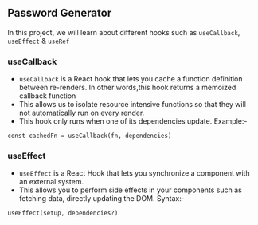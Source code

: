 ## Password Generator
In this project, we will learn about different hooks such as ```useCallback```,   ```useEffect``` & ```useRef```

### **useCallback**
- ```useCallback``` is a React hook that lets you cache a function definition between re-renders. In other words,this hook returns a memoized callback function
- This allows us to isolate resource intensive functions so that they will not automatically run on every render.
- This hook only runs when one of its dependencies update.
Example:-
```
const cachedFn = useCallback(fn, dependencies)
```

### **useEffect**
- ```useEffect``` is a React Hook that lets you synchronize a component with an external system.
- This allows you to perform side effects in your components such as fetching data, directly updating the DOM.
Syntax:-
```
useEffect(setup, dependencies?)
```